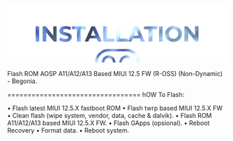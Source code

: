  <img src="https://raw.githubusercontent.com/DroidX-UI-Devices/Official_Devices/13/banners/install.png" />

Flash ROM AOSP A11/A12/A13 Based MIUI 12.5 FW (R-OSS) (Non-Dynamic) - Begonia.

=================================
hOW To Flash:

• Flash latest MIUI 12.5.X fastboot ROM 
• Flash twrp based MIUI 12.5.X FW 
• Clean flash (wipe system, vendor, data, cache & dalvik).
• Flash ROM A11/A12/A13 based MIUI 12.5.X FW.
• Flash GApps (opsional).
• Reboot Recovery
• Format data.
• Reboot system.